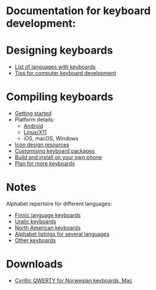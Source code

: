 Documentation for keyboard development:
============


# Designing keyboards


* [List of languages with keyboards](/KeyboardLayouts.md)
* [Tips for computer keyboard development](TipsForComputerKeyboardDevelopment.md)


# Compiling keyboards


* [Getting started](GettingStartedWithKeyboardDevelopment.md)
* Platform details:
    * [Android](AndroidKeyboards.md)
    * [Linux/X11](X11.md)
    * iOS, macOS, Windows
* [Icon design resources](icons/Icons.md)
* [Customising keyboard packages](CustomisingKeyboardPackages.md)
* [Build and install on your own phone](BuildAndInstallOnYourOwnPhone.md)
* [Plan for more keyboards](PlanForMoreKeyboards.md)




# Notes


Alphabet repertoire for different languages:

* [Finnic language keyboards](layouts/bf_keyboards.txt)
* [Uralic keyboards](layouts/urj_keyboards.txt)
* [North American keyboards](layouts/na_keyboards.txt)
* [Alphabet listings for several languages](layouts/keyboard_letters.txt)
* [Other keyboards](layouts/other_keyboards.txt)


# Downloads


* [Cyrillic QWERTY for Norwegian keyboards, Mac](download/KyrilliskQWERTY.zip)
